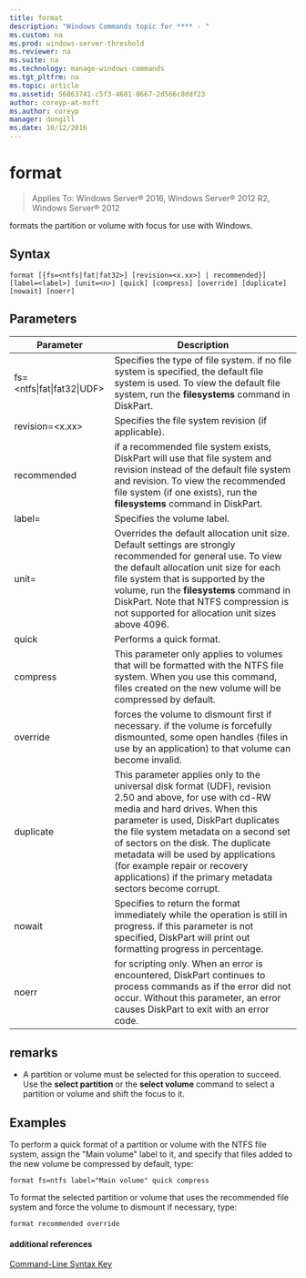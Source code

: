 ```yaml
---
title: format
description: "Windows Commands topic for **** - "
ms.custom: na
ms.prod: windows-server-threshold
ms.reviewer: na
ms.suite: na
ms.technology: manage-windows-commands
ms.tgt_pltfrm: na
ms.topic: article
ms.assetid: 56863741-c5f3-4681-8667-2d566c8ddf23
author: coreyp-at-msft
ms.author: coreyp
manager: dongill
ms.date: 10/12/2016
---
```

# format

>Applies To: Windows Server&reg; 2016, Windows Server&reg; 2012 R2, Windows Server&reg; 2012

formats the partition or volume with focus for use with Windows.  
  
  
  
## Syntax  
  
```  
format [{fs=<ntfs|fat|fat32>] [revision=<x.xx>] | recommended}] [label=<label>] [unit=<n>] [quick] [compress] [override] [duplicate] [nowait] [noerr]  
```  
  
## Parameters  
  
|Parameter|Description|  
|-------|--------|  
|fs\=<ntfs&#124;fat&#124;fat32&#124;UDF>|Specifies the type of file system. if no file system is specified, the default file system is used. To view the default file system, run the **filesystems** command in DiskPart.|  
|revision\=<x.xx>|Specifies the file system revision \(if applicable\).|  
|recommended|if a recommended file system exists, DiskPart will use that file system and revision instead of the default file system and revision. To view the recommended file system \(if one exists\), run the **filesystems** command in DiskPart.|  
|label\=<label>|Specifies the volume label.|  
|unit\=<n>|Overrides the default allocation unit size. Default settings are strongly recommended for general use. To view the default allocation unit size for each file system that is supported by the volume, run the **filesystems** command in DiskPart. Note that NTFS compression is not supported for allocation unit sizes above 4096.|  
|quick|Performs a quick format.|  
|compress|This parameter only applies to volumes that will be formatted with the NTFS file system. When you use this command, files created on the new volume will be compressed by default.|  
|override|forces the volume to dismount first if necessary. if the volume is forcefully dismounted, some open handles \(files in use by an application\) to that volume can become invalid.|  
|duplicate|This parameter applies only to the universal disk format \(UDF\), revision 2.50 and above, for use with cd\-RW media and hard drives. When this parameter is used, DiskPart duplicates the file system metadata on a second set of sectors on the disk. The duplicate metadata will be used by applications \(for example repair or recovery applications\) if the primary metadata sectors become corrupt.|  
|nowait|Specifies to return the format immediately while the operation is still in progress. if this parameter is not specified, DiskPart will print out formatting progress in percentage.|  
|noerr|for scripting only. When an error is encountered, DiskPart continues to process commands as if the error did not occur. Without this parameter, an error causes DiskPart to exit with an error code.|  
  
## remarks  
  
-   A partition or volume must be selected for this operation to succeed. Use the **select partition** or the **select volume** command to select a partition or volume and shift the focus to it.  
  
## <a name="BKMK_examples"></a>Examples  
To perform a quick format of a partition or volume with the NTFS file system, assign the "Main volume" label to it, and specify that files added to the new volume be compressed by default, type:  
  
```  
format fs=ntfs label="Main volume" quick compress  
```  
  
To format the selected partition or volume that uses the recommended file system and force the volume to dismount if necessary, type:  
  
```  
format recommended override  
```  
  
#### additional references  
[Command-Line Syntax Key](command-line-syntax-key.md)  
  

  

